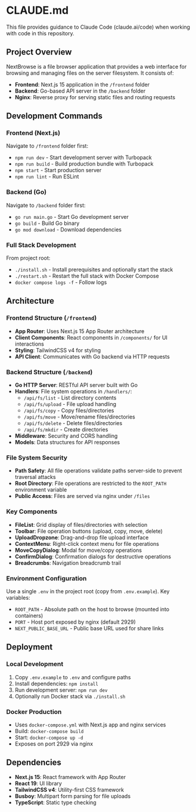 # CLAUDE.md

This file provides guidance to Claude Code (claude.ai/code) when working with code in this repository.

## Project Overview

NextBrowse is a file browser application that provides a web interface for browsing and managing files on the server filesystem. It consists of:

- **Frontend**: Next.js 15 application in the `/frontend` folder
- **Backend**: Go-based API server in the `/backend` folder
- **Nginx**: Reverse proxy for serving static files and routing requests

## Development Commands

### Frontend (Next.js)

Navigate to `/frontend` folder first:

- `npm run dev` - Start development server with Turbopack
- `npm run build` - Build production bundle with Turbopack
- `npm start` - Start production server
- `npm run lint` - Run ESLint

### Backend (Go)

Navigate to `/backend` folder first:

- `go run main.go` - Start Go development server
- `go build` - Build Go binary
- `go mod download` - Download dependencies

### Full Stack Development

From project root:

- `./install.sh` - Install prerequisites and optionally start the stack
- `./restart.sh` - Restart the full stack with Docker Compose
- `docker compose logs -f` - Follow logs

## Architecture

### Frontend Structure (`/frontend`)

- **App Router**: Uses Next.js 15 App Router architecture
- **Client Components**: React components in `/components/` for UI interactions
- **Styling**: TailwindCSS v4 for styling
- **API Client**: Communicates with Go backend via HTTP requests

### Backend Structure (`/backend`)

- **Go HTTP Server**: RESTful API server built with Go
- **Handlers**: File system operations in `/handlers/`:
  - `/api/fs/list` - List directory contents
  - `/api/fs/upload` - File upload handling
  - `/api/fs/copy` - Copy files/directories
  - `/api/fs/move` - Move/rename files/directories
  - `/api/fs/delete` - Delete files/directories
  - `/api/fs/mkdir` - Create directories
- **Middleware**: Security and CORS handling
- **Models**: Data structures for API responses

### File System Security

- **Path Safety**: All file operations validate paths server-side to prevent traversal attacks
- **Root Directory**: File operations are restricted to the `ROOT_PATH` environment variable
- **Public Access**: Files are served via nginx under `/files`

### Key Components

- **FileList**: Grid display of files/directories with selection
- **Toolbar**: File operation buttons (upload, copy, move, delete)
- **UploadDropzone**: Drag-and-drop file upload interface
- **ContextMenu**: Right-click context menu for file operations
- **MoveCopyDialog**: Modal for move/copy operations
- **ConfirmDialog**: Confirmation dialogs for destructive operations
- **Breadcrumbs**: Navigation breadcrumb trail

### Environment Configuration

Use a single `.env` in the project root (copy from `.env.example`). Key variables:

- `ROOT_PATH` - Absolute path on the host to browse (mounted into containers)
- `PORT` - Host port exposed by nginx (default 2929)
- `NEXT_PUBLIC_BASE_URL` - Public base URL used for share links

## Deployment

### Local Development

1. Copy `.env.example` to `.env` and configure paths
2. Install dependencies: `npm install`
3. Run development server: `npm run dev`
4. Optionally run Docker stack via `./install.sh`

### Docker Production

- Uses `docker-compose.yml` with Next.js app and nginx services
- Build: `docker-compose build`
- Start: `docker-compose up -d`
- Exposes on port 2929 via nginx

## Dependencies

- **Next.js 15**: React framework with App Router
- **React 19**: UI library
- **TailwindCSS v4**: Utility-first CSS framework
- **Busboy**: Multipart form parsing for file uploads
- **TypeScript**: Static type checking
